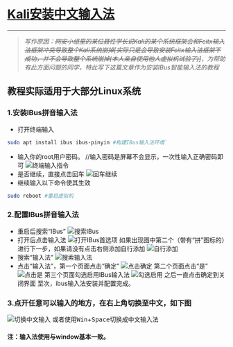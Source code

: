 # <u>Kali安装中文输入法</u>
***
> *写作原因：~~网安小组里的某位聂性学长说Kali的某个系统框架会和Fcitx输入法框架冲突导致整个Kali系统崩掉[实际只是会导致安装Fcitx输入法框架不成功，并不会导致整个系统崩掉(本人亲自使用他人虚拟机试验了)]~~，为帮助有此方面问题的同学，特此写下这篇文章作为安装IBus智能输入法的教程*

## 教程实际适用于大部分Linux系统

### 1.安装IBus拼音输入法
  - 打开终端输入 
  ```bash
  sudo apt install ibus ibus-pinyin #构建IBus输入法环境`
  ```
  - 输入你的root用户密码。 //输入密码是屏幕不会显示，一次性输入正确密码即可
  ![终端输入指令](https://gitee.com/zuohenlin/picture/raw/master/img/202409211843398.png)
  - 是否继续，直接点击回车
  ![回车继续](https://gitee.com/zuohenlin/picture/raw/master/img/202409211841827.png)
  - 继续输入以下命令使其生效
 ```bash
 sudo reboot #重启虚拟机
 ```

### 2.配置IBus拼音输入法
  - 重启后搜索“IBus”
  ![搜索IBus](https://gitee.com/zuohenlin/picture/raw/master/img/202409211856340.png)
  - 打开后点击输入法
  ![打开IBus首选项](https://gitee.com/zuohenlin/picture/raw/master/img/202409211858928.png)
  如果出现图中第二个（带有“拼”图标的）进行下一步，如果请没有点击右侧添加自行添加
  ![自行添加](https://gitee.com/zuohenlin/picture/raw/master/img/202409211900859.png)
  - 搜索“输入法”
  ![搜索输入法](https://gitee.com/zuohenlin/picture/raw/master/img/202409211902289.png)
  - 点击“输入法”，第一个页面点击“确定”
  ![点击确定](https://gitee.com/zuohenlin/picture/raw/master/img/202409211903048.png)
  第二个页面点击“是”
  ![点击是](https://gitee.com/zuohenlin/picture/raw/master/img/202409211904920.png)
  第三个页面勾选启用IBus输入法
  ![勾选启用](https://gitee.com/zuohenlin/picture/raw/master/img/202409211906028.png)
  之后一直点击确定到关闭界面
至次，ibus输入法安装并配置完成。

### 3.点开任意可以输入的地方，在右上角切换至中文，如下图
![切换中文输入](https://gitee.com/zuohenlin/picture/raw/master/img/202409211909271.png)
或者使用<kbd>Win</kbd>+<kbd>Space</kbd>切换成中文输入法
#### 注：输入法使用与window基本一致。